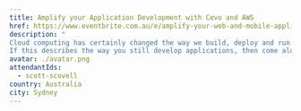 ```yaml
---
title: Amplify your Application Development with Cevo and AWS
href: https://www.eventbrite.com.au/e/amplify-your-web-and-mobile-application-development-with-cevo-and-aws-tickets-7670998663
description: "
Cloud computing has certainly changed the way we build, deploy and run our application workloads. No longer do we want to be in the business of waiting for infrastructure to be provisioned, configuring web and application servers, bouncing back and forth with networking teams about firewall rules and SSL certificates...and we haven't even written a line of code yet that delivers actual value to the business.
If this describes the way you still develop applications, then come along to this hands on workshop and learn how AWS Amplify is being used to modernise traditional web and mobile application development."
avatar: ./avatar.png
attendantIds:
  - scott-scovell
country: Australia
city: Sydney
---
```

